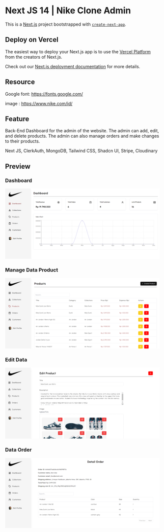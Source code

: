 # Next JS 14 | Nike Clone Admin

This is a [Next.js](https://nextjs.org/) project bootstrapped with [`create-next-app`](https://github.com/vercel/next.js/tree/canary/packages/create-next-app).

## Deploy on Vercel

The easiest way to deploy your Next.js app is to use the [Vercel Platform](https://vercel.com/new?utm_medium=default-template&filter=next.js&utm_source=create-next-app&utm_campaign=create-next-app-readme) from the creators of Next.js.

Check out our [Next.js deployment documentation](https://nextjs.org/docs/deployment) for more details.

## Resource

Google font: https://fonts.google.com/

image : https://www.nike.com/id/

## Feature

Back-End Dashboard for the admin of the website. The admin can add, edit, and delete products. The admin can also manage orders and make changes to their products.

Next JS, ClerkAuth, MongoDB, Tailwind CSS, Shadcn UI, Stripe, Cloudinary

## Preview

### Dashboard

![alt text](https://github.com/muslim2210/nike-clone-admin/blob/master/public/nike-admin-1.png?raw=true)

### Manage Data Product

![alt text](https://github.com/muslim2210/nike-clone-admin/blob/master/public/nike-admin-2.png?raw=true)

### Edit Data

![alt text](https://github.com/muslim2210/nike-clone-admin/blob/master/public/nike-admin-3.png?raw=true)

### Data Order

![alt text](https://github.com/muslim2210/nike-clone-admin/blob/master/public/nike-admin-4.png?raw=true)
